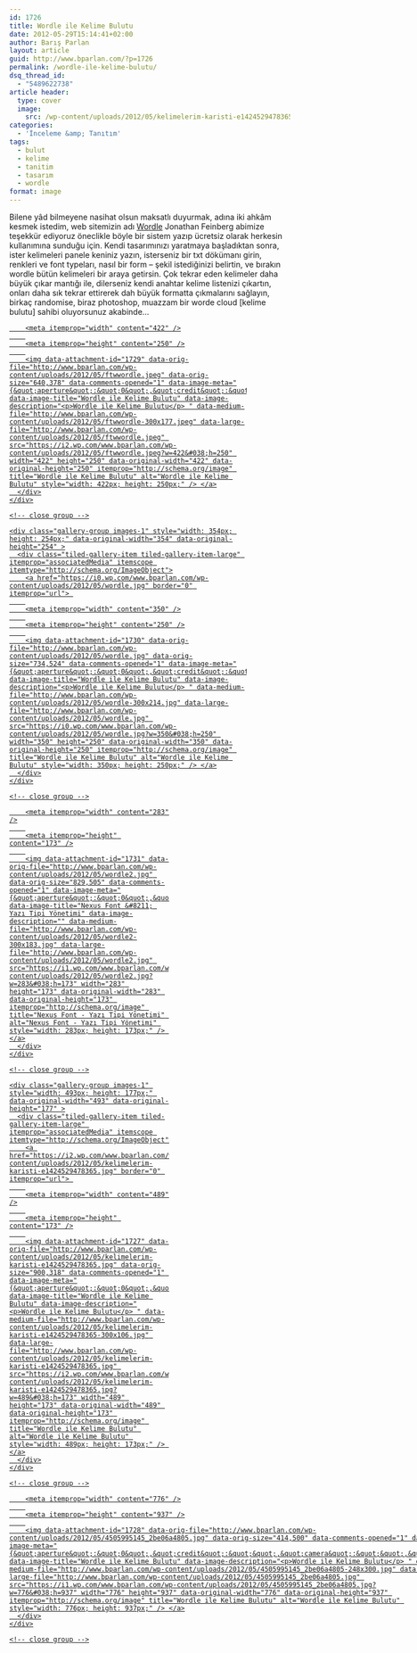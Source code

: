 ```yaml
---
id: 1726
title: Wordle ile Kelime Bulutu
date: 2012-05-29T15:14:41+02:00
author: Barış Parlan
layout: article
guid: http://www.bparlan.com/?p=1726
permalink: /wordle-ile-kelime-bulutu/
dsq_thread_id:
  - "5489622738"
article header:
  type: cover
  image:
    src: /wp-content/uploads/2012/05/kelimelerim-karisti-e1424529478365.jpg
categories:
  - 'İnceleme &amp; Tanıtım'
tags:
  - bulut
  - kelime
  - tanitim
  - tasarım
  - wordle
format: image
---
```


Bilene yâd bilmeyene nasihat olsun maksatlı duyurmak, adına iki ahkâm kesmek istedim, web sitemizin adı <a title="Wordle" href="http://www.wordle.net/" target="_blank">Wordle</a> Jonathan Feinberg abimize teşekkür ediyoruz öneclikle böyle bir sistem yazıp ücretsiz olarak herkesin kullanımına sunduğu için. Kendi tasarımınızı yaratmaya başladıktan sonra, ister kelimeleri panele keniniz yazın, isterseniz bir txt dökümanı girin, renkleri ve font typeları, nasıl bir form &#8211; şekil istediğinizi belirtin, ve bırakın wordle bütün kelimeleri bir araya getirsin. Çok tekrar eden kelimeler daha büyük çıkar mantığı ile, dilerseniz kendi anahtar kelime listenizi çıkartın, onları daha sık tekrar ettirerek dah büyük formatta çıkmalarını sağlayın, birkaç randomise, biraz photoshop, muazzam bir worde cloud [kelime bulutu] sahibi oluyorsunuz akabinde&#8230;

<div class="tiled-gallery type-rectangular tiled-gallery-unresized" data-original-width="780" data-carousel-extra='null' itemscope itemtype="http://schema.org/ImageGallery" >
  <div class="gallery-row" style="width: 780px; height: 254px;" data-original-width="780" data-original-height="254" >
    <div class="gallery-group images-1" style="width: 426px; height: 254px;" data-original-width="426" data-original-height="254" >
      <div class="tiled-gallery-item tiled-gallery-item-large" itemprop="associatedMedia" itemscope itemtype="http://schema.org/ImageObject">
        <a href="https://i2.wp.com/www.bparlan.com/wp-content/uploads/2012/05/ftwwordle.jpeg" border="0" itemprop="url"> 
        
        <meta itemprop="width" content="422" />
        
        <meta itemprop="height" content="250" />
        
        <img data-attachment-id="1729" data-orig-file="http://www.bparlan.com/wp-content/uploads/2012/05/ftwwordle.jpeg" data-orig-size="640,378" data-comments-opened="1" data-image-meta="{&quot;aperture&quot;:&quot;0&quot;,&quot;credit&quot;:&quot;&quot;,&quot;camera&quot;:&quot;&quot;,&quot;caption&quot;:&quot;&quot;,&quot;created_timestamp&quot;:&quot;0&quot;,&quot;copyright&quot;:&quot;&quot;,&quot;focal_length&quot;:&quot;0&quot;,&quot;iso&quot;:&quot;0&quot;,&quot;shutter_speed&quot;:&quot;0&quot;,&quot;title&quot;:&quot;&quot;,&quot;orientation&quot;:&quot;0&quot;}" data-image-title="Wordle ile Kelime Bulutu" data-image-description="<p>Wordle ile Kelime Bulutu</p> " data-medium-file="http://www.bparlan.com/wp-content/uploads/2012/05/ftwwordle-300x177.jpeg" data-large-file="http://www.bparlan.com/wp-content/uploads/2012/05/ftwwordle.jpeg" src="https://i2.wp.com/www.bparlan.com/wp-content/uploads/2012/05/ftwwordle.jpeg?w=422&#038;h=250" width="422" height="250" data-original-width="422" data-original-height="250" itemprop="http://schema.org/image" title="Wordle ile Kelime Bulutu" alt="Wordle ile Kelime Bulutu" style="width: 422px; height: 250px;" /> </a>
      </div>
    </div>
    
    <!-- close group -->
    
    <div class="gallery-group images-1" style="width: 354px; height: 254px;" data-original-width="354" data-original-height="254" >
      <div class="tiled-gallery-item tiled-gallery-item-large" itemprop="associatedMedia" itemscope itemtype="http://schema.org/ImageObject">
        <a href="https://i0.wp.com/www.bparlan.com/wp-content/uploads/2012/05/wordle.jpg" border="0" itemprop="url"> 
        
        <meta itemprop="width" content="350" />
        
        <meta itemprop="height" content="250" />
        
        <img data-attachment-id="1730" data-orig-file="http://www.bparlan.com/wp-content/uploads/2012/05/wordle.jpg" data-orig-size="734,524" data-comments-opened="1" data-image-meta="{&quot;aperture&quot;:&quot;0&quot;,&quot;credit&quot;:&quot;&quot;,&quot;camera&quot;:&quot;&quot;,&quot;caption&quot;:&quot;&quot;,&quot;created_timestamp&quot;:&quot;0&quot;,&quot;copyright&quot;:&quot;&quot;,&quot;focal_length&quot;:&quot;0&quot;,&quot;iso&quot;:&quot;0&quot;,&quot;shutter_speed&quot;:&quot;0&quot;,&quot;title&quot;:&quot;&quot;,&quot;orientation&quot;:&quot;0&quot;}" data-image-title="Wordle ile Kelime Bulutu" data-image-description="<p>Wordle ile Kelime Bulutu</p> " data-medium-file="http://www.bparlan.com/wp-content/uploads/2012/05/wordle-300x214.jpg" data-large-file="http://www.bparlan.com/wp-content/uploads/2012/05/wordle.jpg" src="https://i0.wp.com/www.bparlan.com/wp-content/uploads/2012/05/wordle.jpg?w=350&#038;h=250" width="350" height="250" data-original-width="350" data-original-height="250" itemprop="http://schema.org/image" title="Wordle ile Kelime Bulutu" alt="Wordle ile Kelime Bulutu" style="width: 350px; height: 250px;" /> </a>
      </div>
    </div>
    
    <!-- close group -->
  </div>
  
  <!-- close row -->
  
  <div class="gallery-row" style="width: 780px; height: 177px;" data-original-width="780" data-original-height="177" >
    <div class="gallery-group images-1" style="width: 287px; height: 177px;" data-original-width="287" data-original-height="177" >
      <div class="tiled-gallery-item tiled-gallery-item-large" itemprop="associatedMedia" itemscope itemtype="http://schema.org/ImageObject">
        <a href="https://i1.wp.com/www.bparlan.com/wp-content/uploads/2012/05/wordle2.jpg" border="0" itemprop="url"> 
        
        <meta itemprop="width" content="283" />
        
        <meta itemprop="height" content="173" />
        
        <img data-attachment-id="1731" data-orig-file="http://www.bparlan.com/wp-content/uploads/2012/05/wordle2.jpg" data-orig-size="829,505" data-comments-opened="1" data-image-meta="{&quot;aperture&quot;:&quot;0&quot;,&quot;credit&quot;:&quot;&quot;,&quot;camera&quot;:&quot;&quot;,&quot;caption&quot;:&quot;&quot;,&quot;created_timestamp&quot;:&quot;0&quot;,&quot;copyright&quot;:&quot;&quot;,&quot;focal_length&quot;:&quot;0&quot;,&quot;iso&quot;:&quot;0&quot;,&quot;shutter_speed&quot;:&quot;0&quot;,&quot;title&quot;:&quot;&quot;,&quot;orientation&quot;:&quot;0&quot;}" data-image-title="Nexus Font &#8211; Yazı Tipi Yönetimi" data-image-description="" data-medium-file="http://www.bparlan.com/wp-content/uploads/2012/05/wordle2-300x183.jpg" data-large-file="http://www.bparlan.com/wp-content/uploads/2012/05/wordle2.jpg" src="https://i1.wp.com/www.bparlan.com/wp-content/uploads/2012/05/wordle2.jpg?w=283&#038;h=173" width="283" height="173" data-original-width="283" data-original-height="173" itemprop="http://schema.org/image" title="Nexus Font - Yazı Tipi Yönetimi" alt="Nexus Font - Yazı Tipi Yönetimi" style="width: 283px; height: 173px;" /> </a>
      </div>
    </div>
    
    <!-- close group -->
    
    <div class="gallery-group images-1" style="width: 493px; height: 177px;" data-original-width="493" data-original-height="177" >
      <div class="tiled-gallery-item tiled-gallery-item-large" itemprop="associatedMedia" itemscope itemtype="http://schema.org/ImageObject">
        <a href="https://i2.wp.com/www.bparlan.com/wp-content/uploads/2012/05/kelimelerim-karisti-e1424529478365.jpg" border="0" itemprop="url"> 
        
        <meta itemprop="width" content="489" />
        
        <meta itemprop="height" content="173" />
        
        <img data-attachment-id="1727" data-orig-file="http://www.bparlan.com/wp-content/uploads/2012/05/kelimelerim-karisti-e1424529478365.jpg" data-orig-size="900,318" data-comments-opened="1" data-image-meta="{&quot;aperture&quot;:&quot;0&quot;,&quot;credit&quot;:&quot;&quot;,&quot;camera&quot;:&quot;&quot;,&quot;caption&quot;:&quot;&quot;,&quot;created_timestamp&quot;:&quot;0&quot;,&quot;copyright&quot;:&quot;&quot;,&quot;focal_length&quot;:&quot;0&quot;,&quot;iso&quot;:&quot;0&quot;,&quot;shutter_speed&quot;:&quot;0&quot;,&quot;title&quot;:&quot;&quot;,&quot;orientation&quot;:&quot;0&quot;}" data-image-title="Wordle ile Kelime Bulutu" data-image-description="<p>Wordle ile Kelime Bulutu</p> " data-medium-file="http://www.bparlan.com/wp-content/uploads/2012/05/kelimelerim-karisti-e1424529478365-300x106.jpg" data-large-file="http://www.bparlan.com/wp-content/uploads/2012/05/kelimelerim-karisti-e1424529478365.jpg" src="https://i2.wp.com/www.bparlan.com/wp-content/uploads/2012/05/kelimelerim-karisti-e1424529478365.jpg?w=489&#038;h=173" width="489" height="173" data-original-width="489" data-original-height="173" itemprop="http://schema.org/image" title="Wordle ile Kelime Bulutu" alt="Wordle ile Kelime Bulutu" style="width: 489px; height: 173px;" /> </a>
      </div>
    </div>
    
    <!-- close group -->
  </div>
  
  <!-- close row -->
  
  <div class="gallery-row" style="width: 780px; height: 941px;" data-original-width="780" data-original-height="941" >
    <div class="gallery-group images-1" style="width: 780px; height: 941px;" data-original-width="780" data-original-height="941" >
      <div class="tiled-gallery-item tiled-gallery-item-large" itemprop="associatedMedia" itemscope itemtype="http://schema.org/ImageObject">
        <a href="https://i1.wp.com/www.bparlan.com/wp-content/uploads/2012/05/4505995145_2be06a4805.jpg" border="0" itemprop="url"> 
        
        <meta itemprop="width" content="776" />
        
        <meta itemprop="height" content="937" />
        
        <img data-attachment-id="1728" data-orig-file="http://www.bparlan.com/wp-content/uploads/2012/05/4505995145_2be06a4805.jpg" data-orig-size="414,500" data-comments-opened="1" data-image-meta="{&quot;aperture&quot;:&quot;0&quot;,&quot;credit&quot;:&quot;&quot;,&quot;camera&quot;:&quot;&quot;,&quot;caption&quot;:&quot;&quot;,&quot;created_timestamp&quot;:&quot;0&quot;,&quot;copyright&quot;:&quot;&quot;,&quot;focal_length&quot;:&quot;0&quot;,&quot;iso&quot;:&quot;0&quot;,&quot;shutter_speed&quot;:&quot;0&quot;,&quot;title&quot;:&quot;&quot;,&quot;orientation&quot;:&quot;0&quot;}" data-image-title="Wordle ile Kelime Bulutu" data-image-description="<p>Wordle ile Kelime Bulutu</p> " data-medium-file="http://www.bparlan.com/wp-content/uploads/2012/05/4505995145_2be06a4805-248x300.jpg" data-large-file="http://www.bparlan.com/wp-content/uploads/2012/05/4505995145_2be06a4805.jpg" src="https://i1.wp.com/www.bparlan.com/wp-content/uploads/2012/05/4505995145_2be06a4805.jpg?w=776&#038;h=937" width="776" height="937" data-original-width="776" data-original-height="937" itemprop="http://schema.org/image" title="Wordle ile Kelime Bulutu" alt="Wordle ile Kelime Bulutu" style="width: 776px; height: 937px;" /> </a>
      </div>
    </div>
    
    <!-- close group -->
  </div>
  
  <!-- close row -->
</div>

